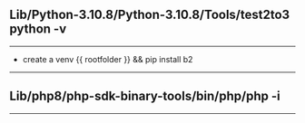 ## Lib/Python-3.10.8/Python-3.10.8/Tools/test2to3 python -v
___
- create a venv {{ rootfolder }} && pip install b2

___
## Lib/php8/php-sdk-binary-tools/bin/php/php -i
___
